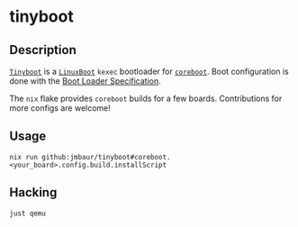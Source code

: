 # tinyboot

## Description

[`Tinyboot`](https://github.com/jmbaur/tinyboot) is a
[`LinuxBoot`](https://www.linuxboot.org/) `kexec` bootloader for
[`coreboot`](https://www.coreboot.org/). Boot configuration is done with the
[Boot Loader
Specification](https://uapi-group.org/specifications/specs/boot_loader_specification/).

The `nix` flake provides `coreboot` builds for a few boards. Contributions for
more configs are welcome!

## Usage

```
nix run github:jmbaur/tinyboot#coreboot.<your_board>.config.build.installScript
```

## Hacking

```
just qemu
```
